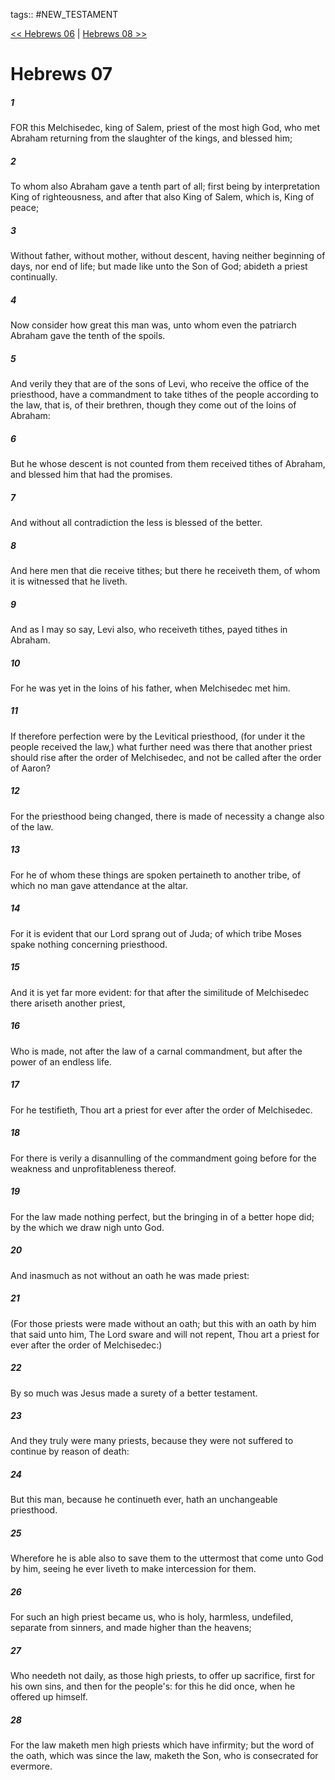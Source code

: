 tags:: #NEW_TESTAMENT

[<< Hebrews 06](NEW_TESTAMENT/19_Hebrews/Hebrews_06.md) | [Hebrews 08 >>](NEW_TESTAMENT/19_Hebrews/Hebrews_08.md)

# Hebrews 07

##### 1

FOR this Melchisedec, king of Salem, priest of the most high God, who met Abraham returning from the slaughter of the kings, and blessed him;

##### 2

To whom also Abraham gave a tenth part of all; first being by interpretation King of righteousness, and after that also King of Salem, which is, King of peace;

##### 3

Without father, without mother, without descent, having neither beginning of days, nor end of life; but made like unto the Son of God; abideth a priest continually.

##### 4

Now consider how great this man was, unto whom even the patriarch Abraham gave the tenth of the spoils.

##### 5

And verily they that are of the sons of Levi, who receive the office of the priesthood, have a commandment to take tithes of the people according to the law, that is, of their brethren, though they come out of the loins of Abraham:

##### 6

But he whose descent is not counted from them received tithes of Abraham, and blessed him that had the promises.

##### 7

And without all contradiction the less is blessed of the better.

##### 8

And here men that die receive tithes; but there he receiveth them, of whom it is witnessed that he liveth.

##### 9

And as I may so say, Levi also, who receiveth tithes, payed tithes in Abraham.

##### 10

For he was yet in the loins of his father, when Melchisedec met him.

##### 11

If therefore perfection were by the Levitical priesthood, (for under it the people received the law,) what further need was there that another priest should rise after the order of Melchisedec, and not be called after the order of Aaron?

##### 12

For the priesthood being changed, there is made of necessity a change also of the law.

##### 13

For he of whom these things are spoken pertaineth to another tribe, of which no man gave attendance at the altar.

##### 14

For it is evident that our Lord sprang out of Juda; of which tribe Moses spake nothing concerning priesthood.

##### 15

And it is yet far more evident: for that after the similitude of Melchisedec there ariseth another priest,

##### 16

Who is made, not after the law of a carnal commandment, but after the power of an endless life.

##### 17

For he testifieth, Thou art a priest for ever after the order of Melchisedec.

##### 18

For there is verily a disannulling of the commandment going before for the weakness and unprofitableness thereof.

##### 19

For the law made nothing perfect, but the bringing in of a better hope did; by the which we draw nigh unto God.

##### 20

And inasmuch as not without an oath he was made priest:

##### 21

(For those priests were made without an oath; but this with an oath by him that said unto him, The Lord sware and will not repent, Thou art a priest for ever after the order of Melchisedec:)

##### 22

By so much was Jesus made a surety of a better testament.

##### 23

And they truly were many priests, because they were not suffered to continue by reason of death:

##### 24

But this man, because he continueth ever, hath an unchangeable priesthood.

##### 25

Wherefore he is able also to save them to the uttermost that come unto God by him, seeing he ever liveth to make intercession for them.

##### 26

For such an high priest became us, who is holy, harmless, undefiled, separate from sinners, and made higher than the heavens;

##### 27

Who needeth not daily, as those high priests, to offer up sacrifice, first for his own sins, and then for the people's: for this he did once, when he offered up himself.

##### 28

For the law maketh men high priests which have infirmity; but the word of the oath, which was since the law, maketh the Son, who is consecrated for evermore.
